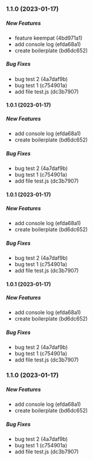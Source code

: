 ### 1.1.0 (2023-01-17)

##### New Features

*  feature keempat (4bd971a1)
*  add console log (efda68a1)
*  create boilerplate (bd6dc652)

##### Bug Fixes

*  bug test 2 (4a7daf9b)
*  bug test 1 (c754901a)
*  add file test.js (dc3b7907)

#### 1.0.1 (2023-01-17)

##### New Features

*  add console log (efda68a1)
*  create boilerplate (bd6dc652)

##### Bug Fixes

*  bug test 2 (4a7daf9b)
*  bug test 1 (c754901a)
*  add file test.js (dc3b7907)

#### 1.0.1 (2023-01-17)

##### New Features

*  add console log (efda68a1)
*  create boilerplate (bd6dc652)

##### Bug Fixes

*  bug test 2 (4a7daf9b)
*  bug test 1 (c754901a)
*  add file test.js (dc3b7907)

#### 1.0.1 (2023-01-17)

##### New Features

*  add console log (efda68a1)
*  create boilerplate (bd6dc652)

##### Bug Fixes

*  bug test 2 (4a7daf9b)
*  bug test 1 (c754901a)
*  add file test.js (dc3b7907)

### 1.1.0 (2023-01-17)

##### New Features

*  add console log (efda68a1)
*  create boilerplate (bd6dc652)

##### Bug Fixes

*  bug test 2 (4a7daf9b)
*  bug test 1 (c754901a)
*  add file test.js (dc3b7907)

